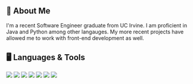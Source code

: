 📜 About Me
---
I'm a recent Software Engineer graduate from UC Irvine. I am proficient in Java and Python among other langauges. My more recent projects have allowed me to work with front-end development as well. 

🖥️ Languages & Tools 
---
<img src="https://img.shields.io/badge/Java-orange.svg?logo=Java"> <img src="https://img.shields.io/badge/Python-lightgrey.svg?logo=Python"> <img src="https://img.shields.io/badge/C++-lightgrey.svg?logo=C++"> <img src="https://img.shields.io/badge/CSS-lightgrey.svg?logo=CSS3"> <img src="https://img.shields.io/badge/MySQL-lightgrey.svg?logo=MySQL"> <img src="https://img.shields.io/badge/Java_Script-lightgrey.svg?logo=JavaScript"> <img src="https://img.shields.io/badge/React_Native-lightgrey.svg?logo=React">

<!--
**kmphan/kmphan** is a ✨ _special_ ✨ repository because its `README.md` (this file) appears on your GitHub profile.

Here are some ideas to get you started:

- 🔭 I’m currently working on ...
- 🌱 I’m currently learning ...
- 👯 I’m looking to collaborate on ...
- 🤔 I’m looking for help with ...
- 💬 Ask me about ...
- 📫 How to reach me: ...
- 😄 Pronouns: ...
- ⚡ Fun fact: ...
-->
